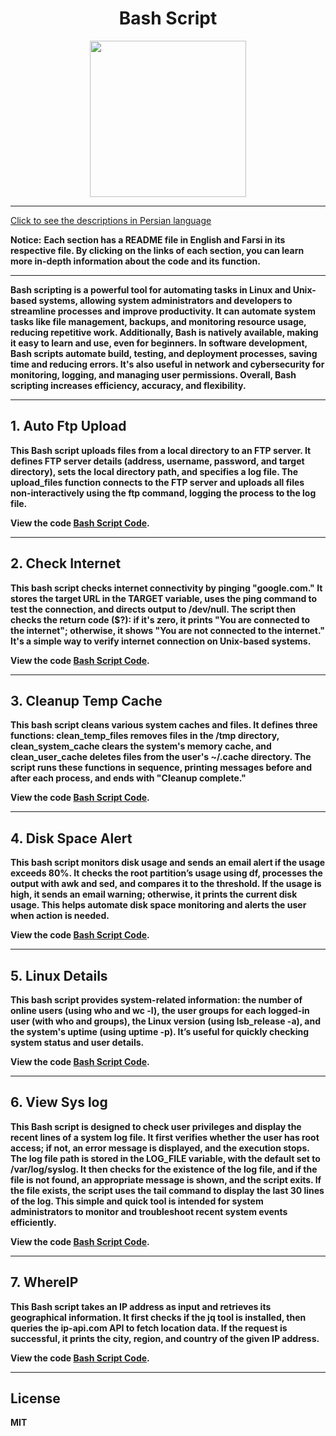 <div align="center">

# Bash Script
<img src="https://cloud.githubusercontent.com/assets/2059754/24601246/753a7f36-1858-11e7-9d6b-7a0e64fb27f7.png" height="250px" width="250px">

</div>
<hr>

[Click to see the descriptions in Persian language](Persian.md)

<b>Notice:</b> <b>Each section has a README file in English and Farsi in its respective file. By clicking on the links of each section, you can learn more in-depth information about the code and its function.
<hr>
Bash scripting is a powerful tool for automating tasks in Linux and Unix-based systems, allowing system administrators and developers to streamline processes and improve productivity. It can automate system tasks like file management, backups, and monitoring resource usage, reducing repetitive work. Additionally, Bash is natively available, making it easy to learn and use, even for beginners. In software development, Bash scripts automate build, testing, and deployment processes, saving time and reducing errors. It's also useful in network and cybersecurity for monitoring, logging, and managing user permissions. Overall, Bash scripting increases efficiency, accuracy, and flexibility.
<hr>

## 1. Auto Ftp Upload
This Bash script uploads files from a local directory to an FTP server. It defines FTP server details (address, username, password, and target directory), sets the local directory path, and specifies a log file. The upload_files function connects to the FTP server and uploads all files non-interactively using the ftp command, logging the process to the log file.

View the code <b>[Bash Script Code](BashScript/AutoFtpUpload/AutoFtpUploadEnglish.sh)</b>.
<hr>

## 2. Check Internet
This bash script checks internet connectivity by pinging "google.com." It stores the target URL in the TARGET variable, uses the ping command to test the connection, and directs output to /dev/null. The script then checks the return code ($?): if it's zero, it prints "You are connected to the internet"; otherwise, it shows "You are not connected to the internet." It's a simple way to verify internet connection on Unix-based systems.

View the code <b>[Bash Script Code](BashScript/CheckInternet/CheckInternetEnglish.sh)</b>.
<hr>

## 3. Cleanup Temp Cache
This bash script cleans various system caches and files. It defines three functions: clean_temp_files removes files in the /tmp directory, clean_system_cache clears the system's memory cache, and clean_user_cache deletes files from the user's ~/.cache directory. The script runs these functions in sequence, printing messages before and after each process, and ends with "Cleanup complete."

View the code <b>[Bash Script Code](BashScript/CleanupTempCache/cleanupTempCacheEnglish.sh)</b>.
<hr>

## 4. Disk Space Alert
This bash script monitors disk usage and sends an email alert if the usage exceeds 80%. It checks the root partition’s usage using df, processes the output with awk and sed, and compares it to the threshold. If the usage is high, it sends an email warning; otherwise, it prints the current disk usage. This helps automate disk space monitoring and alerts the user when action is needed.

View the code <b>[Bash Script Code](BashScript/DiskSpaceAlert/DiskSpaceAlertEnglish.sh)</b>.
<hr>

## 5. Linux Details
This bash script provides system-related information: the number of online users (using who and wc -l), the user groups for each logged-in user (with who and groups), the Linux version (using lsb_release -a), and the system's uptime (using uptime -p). It’s useful for quickly checking system status and user details.

View the code <b>[Bash Script Code](BashScript/LinuxDetails/LinuxDetailsEnglish.sh)</b>.
<hr>

## 6. View Sys log
This Bash script is designed to check user privileges and display the recent lines of a system log file. It first verifies whether the user has root access; if not, an error message is displayed, and the execution stops. The log file path is stored in the LOG_FILE variable, with the default set to /var/log/syslog. It then checks for the existence of the log file, and if the file is not found, an appropriate message is shown, and the script exits. If the file exists, the script uses the tail command to display the last 30 lines of the log. This simple and quick tool is intended for system administrators to monitor and troubleshoot recent system events efficiently.

View the code <b>[Bash Script Code](BashScript/ViewSyslog/ViewSyslogEnglish.sh)</b>.
<hr>

## 7. WhereIP
This Bash script takes an IP address as input and retrieves its geographical information. It first checks if the jq tool is installed, then queries the ip-api.com API to fetch location data. If the request is successful, it prints the city, region, and country of the given IP address.

View the code <b>[Bash Script Code](BashScript/whereIP/whereIPEnglish.sh)</b>.
<hr>

## License

MIT
